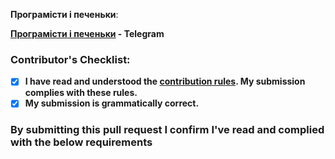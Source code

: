 **Програмісти і печеньки**:

**[Програмісти і печеньки](https://t.me/include_anime) - Telegram**

### Contributor's Checklist:

- [X] **I have read and understood the [contribution rules](https://github.com/nikit0ns/Ukrainian_IT_Communities/blob/master/CONTRIBUTING.md). My submission complies with these rules.**
- [X] **My submission is grammatically correct.**

### By submitting this pull request I confirm I've read and complied with the below requirements 
